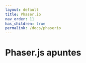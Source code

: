 ```yaml
---
layout: default
title: Phaser.io
nav_order: 11
has_children: true
permalink: /docs/phaserio
---
```


# Phaser.js apuntes
